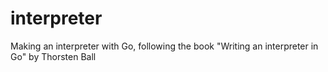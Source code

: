 # interpreter
Making an interpreter with Go, following the book "Writing an interpreter in Go" by Thorsten Ball
